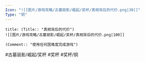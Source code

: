 ```yaml
---
Icon: "![[图片/游戏攻略/古墓丽影/崛起/奖杯/真相背后的代价.png|30]]"
Type: "铜"
---
```

```ad-common-bronze-trophy
title: (Title:: "真相背后的代价")
![[图片/游戏攻略/古墓丽影/崛起/奖杯/真相背后的代价.png|100]]

(Comment:: "使用任何困难度完成游戏")
```

#古墓丽影/崛起/奖杯 #奖杯 #奖杯/铜
